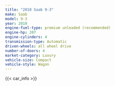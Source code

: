 ```yaml
---
title: "2010 Saab 9-3"
make: Saab
model: 9-3
year: 2010
engine-fuel-type: premium unleaded (recommended)
engine-hp: 207
engine-cylinders: 4
transmission-type: Automatic
driven-wheels: all wheel drive
number-of-doors: 4
market-category: Luxury
vehicle-size: Compact
vehicle-style: Wagon
---
```


{{< car_info >}}
